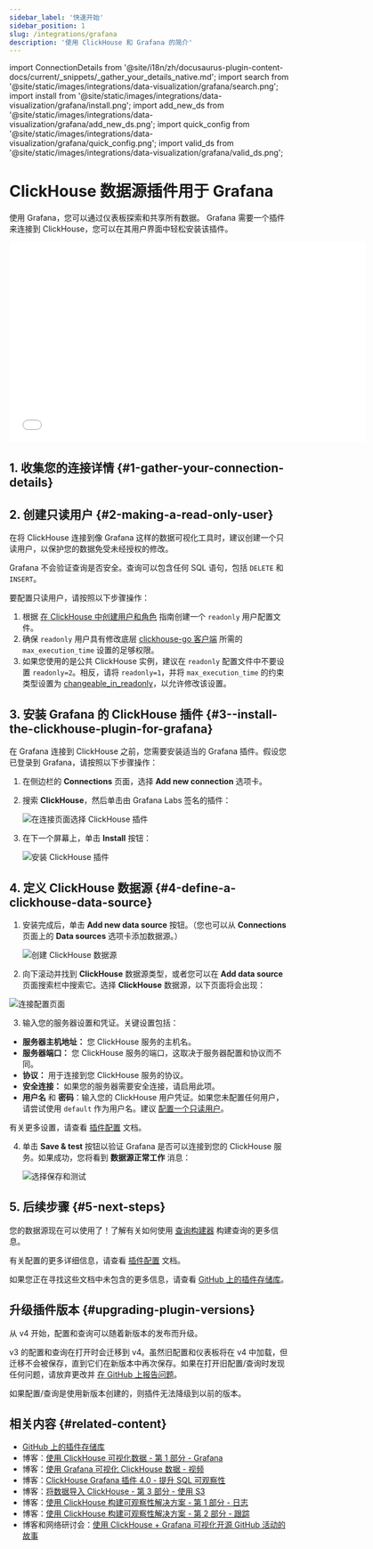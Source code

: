 ```yaml
---
sidebar_label: '快速开始'
sidebar_position: 1
slug: /integrations/grafana
description: '使用 ClickHouse 和 Grafana 的简介'
---
```

import ConnectionDetails from '@site/i18n/zh/docusaurus-plugin-content-docs/current/_snippets/_gather_your_details_native.md';
import search from '@site/static/images/integrations/data-visualization/grafana/search.png';
import install from '@site/static/images/integrations/data-visualization/grafana/install.png';
import add_new_ds from '@site/static/images/integrations/data-visualization/grafana/add_new_ds.png';
import quick_config from '@site/static/images/integrations/data-visualization/grafana/quick_config.png';
import valid_ds from '@site/static/images/integrations/data-visualization/grafana/valid_ds.png';


# ClickHouse 数据源插件用于 Grafana

使用 Grafana，您可以通过仪表板探索和共享所有数据。
Grafana 需要一个插件来连接到 ClickHouse，您可以在其用户界面中轻松安装该插件。

<div class='vimeo-container'>
  <iframe src="//www.youtube.com/embed/bRce9xWiqQM"
    width="640"
    height="360"
    frameborder="0"
    allow="autoplay;
    fullscreen;
    picture-in-picture"
    allowfullscreen>
  </iframe>
</div>

## 1. 收集您的连接详情 {#1-gather-your-connection-details}
<ConnectionDetails />

## 2. 创建只读用户 {#2-making-a-read-only-user}

在将 ClickHouse 连接到像 Grafana 这样的数据可视化工具时，建议创建一个只读用户，以保护您的数据免受未经授权的修改。

Grafana 不会验证查询是否安全。查询可以包含任何 SQL 语句，包括 `DELETE` 和 `INSERT`。

要配置只读用户，请按照以下步骤操作：
1. 根据 [在 ClickHouse 中创建用户和角色](/operations/access-rights) 指南创建一个 `readonly` 用户配置文件。
2. 确保 `readonly` 用户具有修改底层 [clickhouse-go 客户端](https://github.com/ClickHouse/clickhouse-go) 所需的 `max_execution_time` 设置的足够权限。
3. 如果您使用的是公共 ClickHouse 实例，建议在 `readonly` 配置文件中不要设置 `readonly=2`。相反，请将 `readonly=1`，并将 `max_execution_time` 的约束类型设置为 [changeable_in_readonly](/operations/settings/constraints-on-settings)，以允许修改该设置。

## 3. 安装 Grafana 的 ClickHouse 插件 {#3--install-the-clickhouse-plugin-for-grafana}

在 Grafana 连接到 ClickHouse 之前，您需要安装适当的 Grafana 插件。假设您已登录到 Grafana，请按照以下步骤操作：

1. 在侧边栏的 **Connections** 页面，选择 **Add new connection** 选项卡。

2. 搜索 **ClickHouse**，然后单击由 Grafana Labs 签名的插件：

    <img src={search} class="image" alt="在连接页面选择 ClickHouse 插件" />

3. 在下一个屏幕上，单击 **Install** 按钮：

    <img src={install} class="image" alt="安装 ClickHouse 插件" />

## 4. 定义 ClickHouse 数据源 {#4-define-a-clickhouse-data-source}

1. 安装完成后，单击 **Add new data source** 按钮。（您也可以从 **Connections** 页面上的 **Data sources** 选项卡添加数据源。）

    <img src={add_new_ds} class="image" alt="创建 ClickHouse 数据源" />

2. 向下滚动并找到 **ClickHouse** 数据源类型，或者您可以在 **Add data source** 页面搜索栏中搜索它。选择 **ClickHouse** 数据源，以下页面将会出现：

  <img src={quick_config} class="image" alt="连接配置页面" />

3. 输入您的服务器设置和凭证。关键设置包括：

- **服务器主机地址：** 您 ClickHouse 服务的主机名。
- **服务器端口：** 您 ClickHouse 服务的端口，这取决于服务器配置和协议而不同。
- **协议：** 用于连接到您 ClickHouse 服务的协议。
- **安全连接：** 如果您的服务器需要安全连接，请启用此项。
- **用户名** 和 **密码**：输入您的 ClickHouse 用户凭证。如果您未配置任何用户，请尝试使用 `default` 作为用户名。建议 [配置一个只读用户](#2-making-a-read-only-user)。

有关更多设置，请查看 [插件配置](./config.md) 文档。

4. 单击 **Save & test** 按钮以验证 Grafana 是否可以连接到您的 ClickHouse 服务。如果成功，您将看到 **数据源正常工作** 消息：

    <img src={valid_ds} class="image" alt="选择保存和测试" />

## 5. 后续步骤 {#5-next-steps}

您的数据源现在可以使用了！了解有关如何使用 [查询构建器](./query-builder.md) 构建查询的更多信息。

有关配置的更多详细信息，请查看 [插件配置](./config.md) 文档。

如果您正在寻找这些文档中未包含的更多信息，请查看 [GitHub 上的插件存储库](https://github.com/grafana/clickhouse-datasource)。

## 升级插件版本 {#upgrading-plugin-versions}

从 v4 开始，配置和查询可以随着新版本的发布而升级。

v3 的配置和查询在打开时会迁移到 v4。虽然旧配置和仪表板将在 v4 中加载，但迁移不会被保存，直到它们在新版本中再次保存。如果在打开旧配置/查询时发现任何问题，请放弃更改并 [在 GitHub 上报告问题](https://github.com/grafana/clickhouse-datasource/issues)。

如果配置/查询是使用新版本创建的，则插件无法降级到以前的版本。

## 相关内容 {#related-content}

- [GitHub 上的插件存储库](https://github.com/grafana/clickhouse-datasource)
- 博客：[使用 ClickHouse 可视化数据 - 第 1 部分 - Grafana](https://clickhouse.com/blog/visualizing-data-with-grafana)
- 博客：[使用 Grafana 可视化 ClickHouse 数据 - 视频](https://www.youtube.com/watch?v=Ve-VPDxHgZU)
- 博客：[ClickHouse Grafana 插件 4.0 - 提升 SQL 可观察性](https://clickhouse.com/blog/clickhouse-grafana-plugin-4-0)
- 博客：[将数据导入 ClickHouse - 第 3 部分 - 使用 S3](https://clickhouse.com/blog/getting-data-into-clickhouse-part-3-s3)
- 博客：[使用 ClickHouse 构建可观察性解决方案 - 第 1 部分 - 日志](https://clickhouse.com/blog/storing-log-data-in-clickhouse-fluent-bit-vector-open-telemetry)
- 博客：[使用 ClickHouse 构建可观察性解决方案 - 第 2 部分 - 跟踪](https://clickhouse.com/blog/storing-traces-and-spans-open-telemetry-in-clickhouse)
- 博客和网络研讨会：[使用 ClickHouse + Grafana 可视化开源 GitHub 活动的故事](https://clickhouse.com/blog/introduction-to-clickhouse-and-grafana-webinar)
